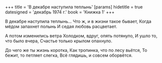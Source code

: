 +++
title = 'В декабре наступила теплынь'
[params]
  hidetitle = true
  datesigned = 'декабрь 1974 г.'
  book = 'Книжка 1'
+++
<!-- [АвтВариантНазвания- ОТТЕПЕЛЬ] -->

В декабре наступила теплынь...
Что ж, и в жизни такое бывает,<!-- Вариант автора: Что же, в жизни такое бывает, -->
Когда мёдом запахнет полынь
И седая любовь расцветает.

А потом изменились ветра
Холодком, вдруг, опять потянуло,<!-- До исправления автором: Холодком мне в окно потянуло, -->
И ушло то, что было вчера,<!-- До исправления автором: Мне не жаль то, что было вчера, -->
Счастье только крылом опахнуло.

До чего же ты жизнь коротка,
Как тропинка, что по лесу вьётся,
То бежит, то петляет слегка,<!-- До исправления автором: То петляет, то видна слегка, -->
Всё глядишь, и совсем оборвётся.<!-- До исправления автором: Так и ждёшь, что совсем оборвётся. -->

<!-- декабрь 1974 г. -->
<!-- Книжка 1 -->
